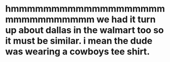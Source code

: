 hmmmmmmmmmmmmmmmmmmmmmmmmmmmmmm
we had it turn up about dallas in the walmart too so it must be similar.
i mean the dude was wearing a cowboys tee shirt.
============================================================================
